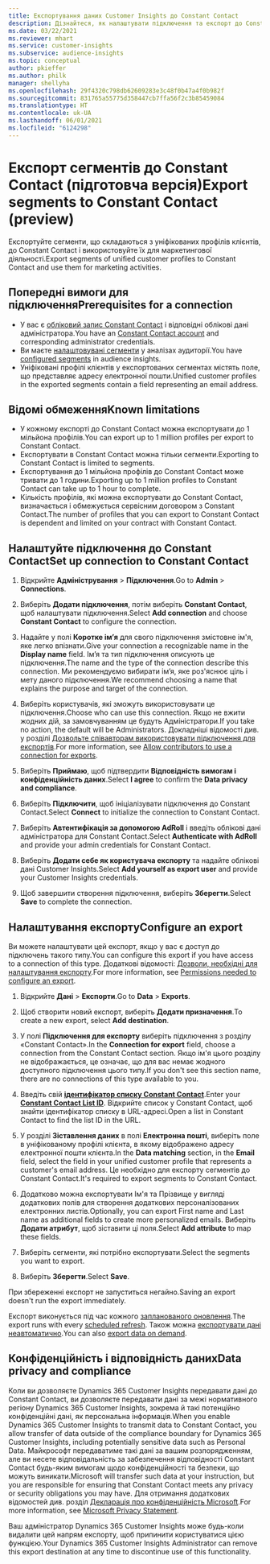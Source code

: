 ```yaml
---
title: Експортування даних Customer Insights до Constant Contact
description: Дізнайтеся, як налаштувати підключення та експорт до Constant Contact.
ms.date: 03/22/2021
ms.reviewer: mhart
ms.service: customer-insights
ms.subservice: audience-insights
ms.topic: conceptual
author: pkieffer
ms.author: philk
manager: shellyha
ms.openlocfilehash: 29f4320c798db62609283e3c48f0b47a4f0b982f
ms.sourcegitcommit: 831765a55775d358447cb7ffa56f2c3b85459084
ms.translationtype: HT
ms.contentlocale: uk-UA
ms.lasthandoff: 06/01/2021
ms.locfileid: "6124298"
---
```

# <a name="export-segments-to-constant-contact-preview"></a><span data-ttu-id="d5da5-103">Експорт сегментів до Constant Contact (підготовча версія)</span><span class="sxs-lookup"><span data-stu-id="d5da5-103">Export segments to Constant Contact (preview)</span></span>

<span data-ttu-id="d5da5-104">Експортуйте сегменти, що складаються з уніфікованих профілів клієнтів, до Constant Contact і використовуйте їх для маркетингової діяльності.</span><span class="sxs-lookup"><span data-stu-id="d5da5-104">Export segments of unified customer profiles to Constant Contact and use them for marketing activities.</span></span> 

## <a name="prerequisites-for-a-connection"></a><span data-ttu-id="d5da5-105">Попередні вимоги для підключення</span><span class="sxs-lookup"><span data-stu-id="d5da5-105">Prerequisites for a connection</span></span>

-   <span data-ttu-id="d5da5-106">У вас є [обліковий запис Constant Contact](https://www.constantcontact.com/account-home) і відповідні облікові дані адміністратора.</span><span class="sxs-lookup"><span data-stu-id="d5da5-106">You have an [Constant Contact account](https://www.constantcontact.com/account-home) and corresponding administrator credentials.</span></span>
-   <span data-ttu-id="d5da5-107">Ви маєте [налаштовувані сегменти](segments.md) у аналізах аудиторії.</span><span class="sxs-lookup"><span data-stu-id="d5da5-107">You have [configured segments](segments.md) in audience insights.</span></span>
-   <span data-ttu-id="d5da5-108">Уніфіковані профілі клієнтів у експортованих сегментах містять поле, що представляє адресу електронної пошти.</span><span class="sxs-lookup"><span data-stu-id="d5da5-108">Unified customer profiles in the exported segments contain a field representing an email address.</span></span>

## <a name="known-limitations"></a><span data-ttu-id="d5da5-109">Відомі обмеження</span><span class="sxs-lookup"><span data-stu-id="d5da5-109">Known limitations</span></span>

- <span data-ttu-id="d5da5-110">У кожному експорті до Constant Contact можна експортувати до 1 мільйона профілів.</span><span class="sxs-lookup"><span data-stu-id="d5da5-110">You can export up to 1 million profiles per export to Constant Contact.</span></span>
- <span data-ttu-id="d5da5-111">Експортувати в Constant Contact можна тільки сегменти.</span><span class="sxs-lookup"><span data-stu-id="d5da5-111">Exporting to Constant Contact is limited to segments.</span></span>
- <span data-ttu-id="d5da5-112">Експортування до 1 мільйона профілів до Constant Contact може тривати до 1 години.</span><span class="sxs-lookup"><span data-stu-id="d5da5-112">Exporting up to 1 million profiles to Constant Contact can take up to 1 hour to complete.</span></span> 
- <span data-ttu-id="d5da5-113">Кількість профілів, які можна експортувати до Constant Contact, визначається і обмежується сервісним договором з Constant Contact.</span><span class="sxs-lookup"><span data-stu-id="d5da5-113">The number of profiles that you can export to Constant Contact is dependent and limited on your contract with Constant Contact.</span></span>

## <a name="set-up-connection-to-constant-contact"></a><span data-ttu-id="d5da5-114">Налаштуйте підключення до Constant Contact</span><span class="sxs-lookup"><span data-stu-id="d5da5-114">Set up connection to Constant Contact</span></span>

1. <span data-ttu-id="d5da5-115">Відкрийте **Адміністрування** > **Підключення**.</span><span class="sxs-lookup"><span data-stu-id="d5da5-115">Go to **Admin** > **Connections**.</span></span>

1. <span data-ttu-id="d5da5-116">Виберіть **Додати підключення**, потім виберіть **Constant Contact**, щоб налаштувати підключення.</span><span class="sxs-lookup"><span data-stu-id="d5da5-116">Select **Add connection** and choose **Constant Contact** to configure the connection.</span></span>

1. <span data-ttu-id="d5da5-117">Надайте у полі **Коротке ім’я** для свого підключення змістовне ім'я, яке легко впізнати.</span><span class="sxs-lookup"><span data-stu-id="d5da5-117">Give your connection a recognizable name in the **Display name** field.</span></span> <span data-ttu-id="d5da5-118">Ім’я та тип підключення описують це підключення.</span><span class="sxs-lookup"><span data-stu-id="d5da5-118">The name and the type of the connection describe this connection.</span></span> <span data-ttu-id="d5da5-119">Ми рекомендуємо вибирати ім’я, яке роз'яснює ціль і мету даного підключення.</span><span class="sxs-lookup"><span data-stu-id="d5da5-119">We recommend choosing a name that explains the purpose and target of the connection.</span></span>

1. <span data-ttu-id="d5da5-120">Виберіть користувачів, які зможуть використовувати це підключення.</span><span class="sxs-lookup"><span data-stu-id="d5da5-120">Choose who can use this connection.</span></span> <span data-ttu-id="d5da5-121">Якщо не вжити жодних дій, за замовчуванням це будуть Адміністратори.</span><span class="sxs-lookup"><span data-stu-id="d5da5-121">If you take no action, the default will be Administrators.</span></span> <span data-ttu-id="d5da5-122">Докладніші відомості див. у розділі [Дозвольте співавторам використовувати підключення для експортів](connections.md#allow-contributors-to-use-a-connection-for-exports).</span><span class="sxs-lookup"><span data-stu-id="d5da5-122">For more information, see [Allow contributors to use a connection for exports](connections.md#allow-contributors-to-use-a-connection-for-exports).</span></span>

1. <span data-ttu-id="d5da5-123">Виберіть **Приймаю**, щоб підтвердити **Відповідність вимогам і конфіденційність даних**.</span><span class="sxs-lookup"><span data-stu-id="d5da5-123">Select **I agree** to confirm the **Data privacy and compliance**.</span></span>

1. <span data-ttu-id="d5da5-124">Виберіть **Підключити**, щоб ініціалізувати підключення до Constant Contact.</span><span class="sxs-lookup"><span data-stu-id="d5da5-124">Select **Connect** to initialize the connection to Constant Contact.</span></span>

1. <span data-ttu-id="d5da5-125">Виберіть **Автентифікація за допомогою AdRoll** і введіть облікові дані адміністратора для Constant Contact.</span><span class="sxs-lookup"><span data-stu-id="d5da5-125">Select **Authenticate with AdRoll** and provide your admin credentials for Constant Contact.</span></span> 

1. <span data-ttu-id="d5da5-126">Виберіть **Додати себе як користувача експорту** та надайте облікові дані Customer Insights.</span><span class="sxs-lookup"><span data-stu-id="d5da5-126">Select **Add yourself as export user** and provide your Customer Insights credentials.</span></span>

1. <span data-ttu-id="d5da5-127">Щоб завершити створення підключення, виберіть **Зберегти**.</span><span class="sxs-lookup"><span data-stu-id="d5da5-127">Select **Save** to complete the connection.</span></span>

## <a name="configure-an-export"></a><span data-ttu-id="d5da5-128">Налаштування експорту</span><span class="sxs-lookup"><span data-stu-id="d5da5-128">Configure an export</span></span>

<span data-ttu-id="d5da5-129">Ви можете налаштувати цей експорт, якщо у вас є доступ до підключень такого типу.</span><span class="sxs-lookup"><span data-stu-id="d5da5-129">You can configure this export if you have access to a connection of this type.</span></span> <span data-ttu-id="d5da5-130">Додаткові відомості: [Дозволи, необхідні для налаштування експорту](export-destinations.md#set-up-a-new-export).</span><span class="sxs-lookup"><span data-stu-id="d5da5-130">For more information, see [Permissions needed to configure an export](export-destinations.md#set-up-a-new-export).</span></span>

1. <span data-ttu-id="d5da5-131">Відкрийте **Дані** > **Експорти**.</span><span class="sxs-lookup"><span data-stu-id="d5da5-131">Go to **Data** > **Exports**.</span></span>

1. <span data-ttu-id="d5da5-132">Щоб створити новий експорт, виберіть **Додати призначення**.</span><span class="sxs-lookup"><span data-stu-id="d5da5-132">To create a new export, select **Add destination**.</span></span>

1. <span data-ttu-id="d5da5-133">У полі **Підключення для експорту** виберіть підключення з розділу «Constant Contact».</span><span class="sxs-lookup"><span data-stu-id="d5da5-133">In the **Connection for export** field, choose a connection from the Constant Contact section.</span></span> <span data-ttu-id="d5da5-134">Якщо ім'я цього розділу не відображається, це означає, що для вас немає жодного доступного підключення цього типу.</span><span class="sxs-lookup"><span data-stu-id="d5da5-134">If you don't see this section name, there are no connections of this type available to you.</span></span>

1. <span data-ttu-id="d5da5-135">Введіть свій [**ідентифікатор списку Constant Contact**](https://app.constantcontact.com/pages/contacts/ui#lists).</span><span class="sxs-lookup"><span data-stu-id="d5da5-135">Enter your [**Constant Contact List ID**](https://app.constantcontact.com/pages/contacts/ui#lists).</span></span> <span data-ttu-id="d5da5-136">Відкрийте список у Constant Contact, щоб знайти ідентифікатор списку в URL-адресі.</span><span class="sxs-lookup"><span data-stu-id="d5da5-136">Open a list in Constant Contact to find the list ID in the URL.</span></span>

1. <span data-ttu-id="d5da5-137">У розділі **Зіставлення даних** в полі **Електронна пошті**, виберіть поле в уніфікованому профілі клієнта, в якому відображено адресу електронної пошти клієнта.</span><span class="sxs-lookup"><span data-stu-id="d5da5-137">In the **Data matching** section, in the **Email** field, select the field in your unified customer profile that represents a customer's email address.</span></span> <span data-ttu-id="d5da5-138">Це необхідно для експорту сегментів до Constant Contact.</span><span class="sxs-lookup"><span data-stu-id="d5da5-138">It's required to export segments to Constant Contact.</span></span>

1. <span data-ttu-id="d5da5-139">Додатково можна експортувати Ім'я та Прізвище у вигляді додаткових полів для створення додаткових персоналізованих електронних листів.</span><span class="sxs-lookup"><span data-stu-id="d5da5-139">Optionally, you can export First name and Last name as additional fields to create more personalized emails.</span></span> <span data-ttu-id="d5da5-140">Виберіть **Додати атрибут**, щоб зіставити ці поля.</span><span class="sxs-lookup"><span data-stu-id="d5da5-140">Select **Add attribute** to map these fields.</span></span>

1. <span data-ttu-id="d5da5-141">Виберіть сегменти, які потрібно експортувати.</span><span class="sxs-lookup"><span data-stu-id="d5da5-141">Select the segments you want to export.</span></span>

1. <span data-ttu-id="d5da5-142">Виберіть **Зберегти**.</span><span class="sxs-lookup"><span data-stu-id="d5da5-142">Select **Save**.</span></span>

<span data-ttu-id="d5da5-143">При збереженні експорт не запуститься негайно.</span><span class="sxs-lookup"><span data-stu-id="d5da5-143">Saving an export doesn't run the export immediately.</span></span>

<span data-ttu-id="d5da5-144">Експорт виконується під час кожного [запланованого оновлення](system.md#schedule-tab).</span><span class="sxs-lookup"><span data-stu-id="d5da5-144">The export runs with every [scheduled refresh](system.md#schedule-tab).</span></span> <span data-ttu-id="d5da5-145">Також можна [експортувати дані неавтоматично](export-destinations.md#run-exports-on-demand).</span><span class="sxs-lookup"><span data-stu-id="d5da5-145">You can also [export data on demand](export-destinations.md#run-exports-on-demand).</span></span> 


## <a name="data-privacy-and-compliance"></a><span data-ttu-id="d5da5-146">Конфіденційність і відповідність даних</span><span class="sxs-lookup"><span data-stu-id="d5da5-146">Data privacy and compliance</span></span>

<span data-ttu-id="d5da5-147">Коли ви дозволяєте Dynamics 365 Customer Insights передавати дані до Constant Contact, ви дозволяєте передавати дані за межі нормативного регіону Dynamics 365 Customer Insights, зокрема й такі потенційно конфіденційні дані, як персональна інформація.</span><span class="sxs-lookup"><span data-stu-id="d5da5-147">When you enable Dynamics 365 Customer Insights to transmit data to Constant Contact, you allow transfer of data outside of the compliance boundary for Dynamics 365 Customer Insights, including potentially sensitive data such as Personal Data.</span></span> <span data-ttu-id="d5da5-148">Майкрософт передаватиме такі дані за вашим розпорядженням, але ви несете відповідальність за забезпечення відповідності Constant Contact будь-яким вимогам щодо конфіденційності та безпеки, що можуть виникати.</span><span class="sxs-lookup"><span data-stu-id="d5da5-148">Microsoft will transfer such data at your instruction, but you are responsible for ensuring that Constant Contact meets any privacy or security obligations you may have.</span></span> <span data-ttu-id="d5da5-149">Для отримання додаткових відомостей див. розділ [Декларація про конфіденційність Microsoft](https://go.microsoft.com/fwlink/?linkid=396732).</span><span class="sxs-lookup"><span data-stu-id="d5da5-149">For more information, see [Microsoft Privacy Statement](https://go.microsoft.com/fwlink/?linkid=396732).</span></span>

<span data-ttu-id="d5da5-150">Ваш адміністратор Dynamics 365 Customer Insights може будь-коли видалити цей напрям експорту, щоб припинити користуватися цією функцією.</span><span class="sxs-lookup"><span data-stu-id="d5da5-150">Your Dynamics 365 Customer Insights Administrator can remove this export destination at any time to discontinue use of this functionality.</span></span>
